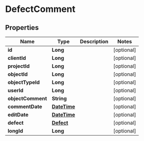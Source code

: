 
# DefectComment

## Properties
Name | Type | Description | Notes
------------ | ------------- | ------------- | -------------
**id** | **Long** |  |  [optional]
**clientId** | **Long** |  |  [optional]
**projectId** | **Long** |  |  [optional]
**objectId** | **Long** |  |  [optional]
**objectTypeId** | **Long** |  |  [optional]
**userId** | **Long** |  |  [optional]
**objectComment** | **String** |  |  [optional]
**commentDate** | [**DateTime**](DateTime.md) |  |  [optional]
**editDate** | [**DateTime**](DateTime.md) |  |  [optional]
**defect** | [**Defect**](Defect.md) |  |  [optional]
**longId** | **Long** |  |  [optional]



